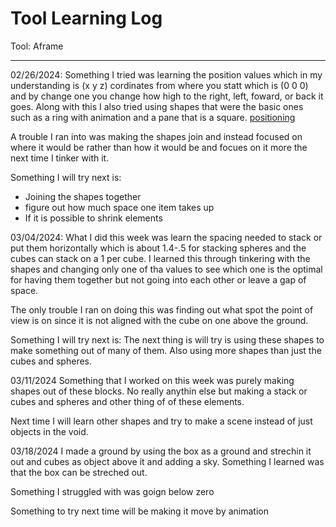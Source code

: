 # Tool Learning Log

Tool: Aframe

---

02/26/2024:
Something I tried was learning the position values which in my understanding is (x y z) cordinates from where you statt which is (0 0 0) and by change one you change how high to the right, left, foward, or back it goes. Along with this I also tried using shapes that were the basic ones such as a ring with animation and a pane that is a square.
[positioning](https://www.youtube.com/watch?v=ENvi-oX4gP8&pp=ygUkaG93IHBvc2l0aW9uaW5nIHdvcmtzIGluIGFmcmFtZSBodG1s)

A trouble I ran into was making the shapes join and instead focused on where it would be rather than how it would be and focues on it more the next time I tinker with it.

Something I will try next is:
* Joining the shapes together
* figure out how much space one item takes up
* If it is possible to shrink elements


03/04/2024:
What I did this week was learn the spacing needed to stack or put them horizontally which is about 1.4-.5 for stacking spheres and the cubes can stack on a 1 per cube. I learned this through tinkering with the shapes and changing only one of tha values to see which one is the optimal for having them together but not going into each other or leave a gap of space.

The only trouble I ran on doing this was finding out what spot the point of view is on since it is not aligned with the cube on one above the ground.

Something I will try next is:
The next thing is will try is using these shapes to make something out of many of them.
Also using more shapes than just the cubes and spheres.

03/11/2024
Something that I worked on this week was purely making shapes out of these blocks. No really anythin else but making a stack or cubes and spheres and other thing of of these elements.

Next time I will learn other shapes and try to make a scene instead of just objects in the void.

03/18/2024
I made a ground by using the box as a ground and strechin it out and cubes as object above it and adding a sky. Something I learned was that the box can be streched out.

Something I struggled with was goign below zero

Something to try next time will be making it move by animation




<!--
* Links you used today (websites, videos, etc)
* Things you tried, progress you made, etc
* Challenges, a-ha moments, etc
* Questions you still have
* What you're going to try next
-->
